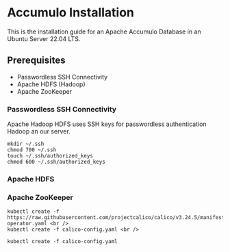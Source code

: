 # Accumulo Installation
This is the installation guide for an Apache Accumulo Database in an Ubuntu Server 22.04 LTS.

## Prerequisites
- Passwordless SSH Connectivity
- Apache HDFS (Hadoop)
- Apache ZooKeeper

### Passwordless SSH Connectivity
Apache Hadoop HDFS uses SSH keys for passwordless authentication Hadoop an our server.
~~~
mkdir ~/.ssh
chmod 700 ~/.ssh
touch ~/.ssh/authorized_keys
chmod 600 ~/.ssh/authorized_keys
~~~

### Apache HDFS

### Apache ZooKeeper


```
kubectl create -f https://raw.githubusercontent.com/projectcalico/calico/v3.24.5/manifests/tigera-operator.yaml <br />
kubectl create -f calico-config.yaml <br />
```

`kubectl create -f calico-config.yaml`
